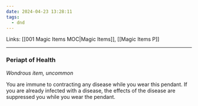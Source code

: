 ```yaml
---
date: 2024-04-23 13:28:11
tags:
  - dnd
---
```

Links: [[001 Magic Items MOC|Magic Items]], [[Magic Items P]]
___
### Periapt of Health

*Wondrous item, uncommon*

You are immune to contracting any disease while you wear this pendant. If you are already infected with a disease, the effects of the disease are suppressed you while you wear the pendant.